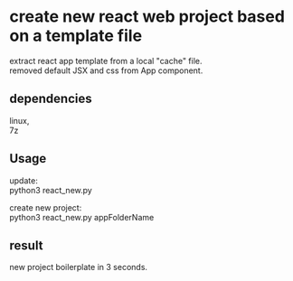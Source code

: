 # create new react web project based on a template file
extract react app template from a local "cache" file.  
removed default JSX and css from App component.  

## dependencies
linux,  
7z  

## Usage
update:  
python3 react_new.py  

create new project:  
python3 react_new.py appFolderName  

## result
new project boilerplate in 3 seconds.

